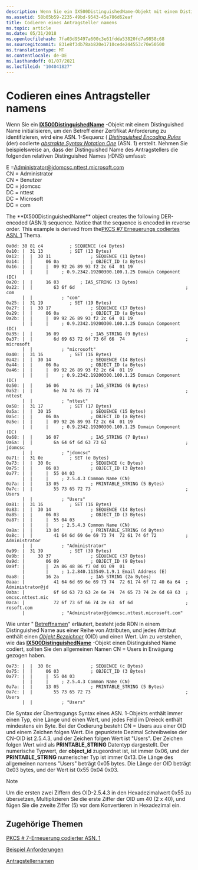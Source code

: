 ```yaml
---
description: Wenn Sie ein IX500DistinguishedName-Objekt mit einem Distinguished Name initialisieren, um den Betreff einer Zertifikat Anforderung zu identifizieren, wird eine ASN. 1-Sequenz (Distinguished Encoding Rules (der) codierte abstrakte Syntax Notation One (ASN. 1) erstellt.
ms.assetid: 58b05b59-2235-49bd-9543-45e786d62eaf
title: Codieren eines Antragsteller namens
ms.topic: article
ms.date: 05/31/2018
ms.openlocfilehash: 7fa03d95497a600c3e61fdda53820fd7a9858c68
ms.sourcegitcommit: 831e8f3db78ab820e1710cede244553c70e50500
ms.translationtype: MT
ms.contentlocale: de-DE
ms.lasthandoff: 01/07/2021
ms.locfileid: "104041827"
---
```

# <a name="encoding-a-subject-name"></a>Codieren eines Antragsteller namens

Wenn Sie ein [**IX500DistinguishedName**](/windows/desktop/api/CertEnroll/nn-certenroll-ix500distinguishedname) -Objekt mit einem Distinguished Name initialisieren, um den Betreff einer Zertifikat Anforderung zu identifizieren, wird eine ASN. 1-Sequenz ( [*Distinguished Encoding Rules*](/windows/desktop/SecGloss/d-gly) (der) codierte [*abstrakte Syntax Notation One*](/windows/desktop/SecGloss/a-gly) (ASN. 1) erstellt. Nehmen Sie beispielsweise an, dass der Distinguished Name des Antragstellers die folgenden relativen Distinguished Names (rDNS) umfasst:<dl> E =Administrator@jdomcsc.nttest.microsoft.com  
CN = Administrator  
CN = Benutzer  
DC = jdomcsc  
DC = nttest  
DC = Microsoft  
DC = com  
</dl>The **IX500DistinguishedName** object creates the following DER-encoded (ASN.1) sequence. Notice that the sequence is encoded in reverse order. This example is derived from the<a href="pkcs--7-renewal-encoded-asn-1.md">PKCS #7 Erneuerungs codiertes ASN. 1</a> Thema.

``` syntax
0a0d: 30 81 c4          ; SEQUENCE (c4 Bytes)
0a10: |  31 13          ; SET (13 Bytes)
0a12: |  |  30 11               ; SEQUENCE (11 Bytes)
0a14: |  |     06 0a            ; OBJECT_ID (a Bytes)
0a16: |  |     |  09 92 26 89 93 f2 2c 64  01 19
      |  |     |     ; 0.9.2342.19200300.100.1.25 Domain Component (DC)
0a20: |  |     16 03        ; IA5_STRING (3 Bytes)
0a22: |  |        63 6f 6d                                          ; com
      |  |           ; "com"
0a25: |  31 19          ; SET (19 Bytes)
0a27: |  |  30 17               ; SEQUENCE (17 Bytes)
0a29: |  |     06 0a            ; OBJECT_ID (a Bytes)
0a2b: |  |     |  09 92 26 89 93 f2 2c 64  01 19
      |  |     |     ; 0.9.2342.19200300.100.1.25 Domain Component (DC)
0a35: |  |     16 09            ; IA5_STRING (9 Bytes)
0a37: |  |        6d 69 63 72 6f 73 6f 66  74                       ; microsoft
      |  |           ; "microsoft"
0a40: |  31 16          ; SET (16 Bytes)
0a42: |  |  30 14               ; SEQUENCE (14 Bytes)
0a44: |  |     06 0a            ; OBJECT_ID (a Bytes)
0a46: |  |     |  09 92 26 89 93 f2 2c 64  01 19
      |  |     |     ; 0.9.2342.19200300.100.1.25 Domain Component (DC)
0a50: |  |     16 06            ; IA5_STRING (6 Bytes)
0a52: |  |        6e 74 74 65 73 74                                 ; nttest
      |  |           ; "nttest"
0a58: |  31 17          ; SET (17 Bytes)
0a5a: |  |  30 15               ; SEQUENCE (15 Bytes)
0a5c: |  |     06 0a            ; OBJECT_ID (a Bytes)
0a5e: |  |     |  09 92 26 89 93 f2 2c 64  01 19
      |  |     |     ; 0.9.2342.19200300.100.1.25 Domain Component (DC)
0a68: |  |     16 07            ; IA5_STRING (7 Bytes)
0a6a: |  |        6a 64 6f 6d 63 73 63                              ; jdomcsc
      |  |           ; "jdomcsc"
0a71: |  31 0e          ; SET (e Bytes)
0a73: |  |  30 0c               ; SEQUENCE (c Bytes)
0a75: |  |     06 03            ; OBJECT_ID (3 Bytes)
0a77: |  |     |  55 04 03
      |  |     |     ; 2.5.4.3 Common Name (CN)
0a7a: |  |     13 05            ; PRINTABLE_STRING (5 Bytes)
0a7c: |  |        55 73 65 72 73                                    ; Users
      |  |           ; "Users"
0a81: |  31 16          ; SET (16 Bytes)
0a83: |  |  30 14               ; SEQUENCE (14 Bytes)
0a85: |  |     06 03            ; OBJECT_ID (3 Bytes)
0a87: |  |     |  55 04 03
      |  |     |     ; 2.5.4.3 Common Name (CN)
0a8a: |  |     13 0d            ; PRINTABLE_STRING (d Bytes)
0a8c: |  |        41 64 6d 69 6e 69 73 74  72 61 74 6f 72           ; Administrator
      |  |           ; "Administrator"
0a99: |  31 39          ; SET (39 Bytes)
0a9b: |     30 37               ; SEQUENCE (37 Bytes)
0a9d: |        06 09            ; OBJECT_ID (9 Bytes)
0a9f: |        |  2a 86 48 86 f7 0d 01 09  01
      |        |     ; 1.2.840.113549.1.9.1 Email Address (E)
0aa8: |        16 2a            ; IA5_STRING (2a Bytes)
0aaa: |           41 64 6d 69 6e 69 73 74  72 61 74 6f 72 40 6a 64  ; Administrator@jd
0aba: |           6f 6d 63 73 63 2e 6e 74  74 65 73 74 2e 6d 69 63  ; omcsc.nttest.mic
0aca: |           72 6f 73 6f 66 74 2e 63  6f 6d                    ; rosoft.com
      |              ; "Administrator@jdomcsc.nttest.microsoft.com"
```

Wie unter " [Betreffnamen](subject-names.md)" erläutert, besteht jede RDN in einem Distinguished Name aus einer Reihe von Attributen, und jedes Attribut enthält einen [*Objekt Bezeichner*](/windows/desktop/SecGloss/o-gly) (OID) und einen Wert. Um zu verstehen, wie das [**IX500DistinguishedName**](/windows/desktop/api/CertEnroll/nn-certenroll-ix500distinguishedname) -Objekt einen Distinguished Name codiert, sollten Sie den allgemeinen Namen CN = Users in Erwägung gezogen haben.

``` syntax
0a73: |  |  30 0c               ; SEQUENCE (c Bytes)
0a75: |  |     06 03            ; OBJECT_ID (3 Bytes)
0a77: |  |     |  55 04 03
      |  |     |     ; 2.5.4.3 Common Name (CN)
0a7a: |  |     13 05            ; PRINTABLE_STRING (5 Bytes)
0a7c: |  |        55 73 65 72 73                                    ; Users
      |  |           ; "Users"
```

Die Syntax der Übertragungs Syntax eines ASN. 1-Objekts enthält immer einen Typ, eine Länge und einen Wert, und jedes Feld im Dreieck enthält mindestens ein Byte. Bei der Codierung besteht CN = Users aus einer OID und einem Zeichen folgen Wert. Die gepunktete Dezimal Schreibweise der CN-OID ist 2.5.4.3, und der Zeichen folgen Wert ist "Users". Der Zeichen folgen Wert wird als **PRINTABLE_STRING** Datentyp dargestellt. Der numerische Typwert, der **object_id** zugeordnet ist, ist immer 0x06, und der **PRINTABLE_STRING** numerischer Typ ist immer 0x13. Die Länge des allgemeinen namens "Users" beträgt 0x05 bytes. Die Länge der OID beträgt 0x03 bytes, und der Wert ist 0x55 0x04 0x03.

> [!Note]  
> Um die ersten zwei Ziffern des OID-2.5.4.3 in den Hexadezimalwert 0x55 zu übersetzen, Multiplizieren Sie die erste Ziffer der OID um 40 (2 x 40), und fügen Sie die zweite Ziffer (5) vor dem Konvertieren in Hexadezimal ein.

 

## <a name="related-topics"></a>Zugehörige Themen

<dl> <dt>

[PKCS \# 7-Erneuerung codierter ASN. 1](pkcs--7-renewal-encoded-asn-1.md)
</dt> <dt>

[Beispiel Anforderungen](sample-requests.md)
</dt> <dt>

[Antragstellernamen](subject-names.md)
</dt> </dl>

 

 
